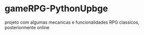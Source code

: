 # gameRPG-PythonUpbge
projeto com algumas mecanicas e funcionalidades RPG classicos, posteriormente online
